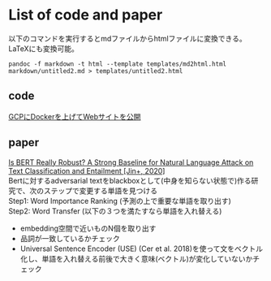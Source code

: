 # List of code and paper
以下のコマンドを実行するとmdファイルからhtmlファイルに変換できる。LaTeXにも変換可能。  
```
pandoc -f markdown -t html --template templates/md2html.html markdown/untitled2.md > templates/untitled2.html
```
## code
[GCPにDockerを上げてWebサイトを公開](https://github.com/tomo726/gcp_docker)

## paper
[Is BERT Really Robust? A Strong Baseline for Natural Language Attack on Text Classification and Entailment [Jin+, 2020]](https://arxiv.org/pdf/1907.11932.pdf)  
Bertに対するadversarial textをblackboxとして(中身を知らない状態で)作る研究で、次のステップで変更する単語を見つける  
Step1: Word Importance Ranking (予測の上で重要な単語を取り出す)  
Step2: Word Transfer (以下の３つを満たすなら単語を入れ替える)

- embedding空間で近いものN個を取り出す  
- 品詞が一致しているかチェック
- Universal Sentence Encoder (USE) (Cer et al. 2018)を使って文をベクトル化し、単語を入れ替える前後で大きく意味(ベクトル)が変化していないかチェック